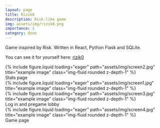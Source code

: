 ```yaml
---
layout: page
title: Rizik0
description: Risk-like game
img: assets/img/rizik0.png
importance: 1
category: done
---
```


Game inspired by Risk.
Written in React, Python Flask and SQLite.

You can see it for yourself here: [rizik0](https://www.rizik0.ovh)

<div class="row">
    <div class="col-sm mt-3 mt-md-0">
        {% include figure.liquid loading="eager" path="assets/img/screen2.jpg" title="example image" class="img-fluid rounded z-depth-1" %}
    </div>
</div>

<div class="caption">
    Stats page
</div>

<div class="row">
    <div class="col-sm mt-3 mt-md-0">
        {% include figure.liquid loading="eager" path="assets/img/screen1.jpg" title="example image" class="img-fluid rounded z-depth-1" %}
    </div>
    <div class="col-sm mt-3 mt-md-0">
        {% include figure.liquid loading="eager" path="assets/img/screen3.jpg" title="example image" class="img-fluid rounded z-depth-1" %}
    </div>
</div>

<div class="caption">
    Log in and pregame lobby
</div>

<div class="row">
    <div class="col-sm mt-3 mt-md-0">
        {% include figure.liquid loading="eager" path="assets/img/screen4.jpg" title="example image" class="img-fluid rounded z-depth-1" %}
    </div>
</div>

<div class="caption">
    Game page
</div>


